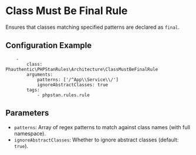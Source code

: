 # Class Must Be Final Rule

Ensures that classes matching specified patterns are declared as `final`.

## Configuration Example

```neon
    -
        class: Phauthentic\PHPStanRules\Architecture\ClassMustBeFinalRule
        arguments:
            patterns: ['/^App\\Service\\/']
            ignoreAbstractClasses: true
        tags:
            - phpstan.rules.rule
```

## Parameters

- `patterns`: Array of regex patterns to match against class names (with full namespace).
- `ignoreAbstractClasses`: Whether to ignore abstract classes (default: `true`).

